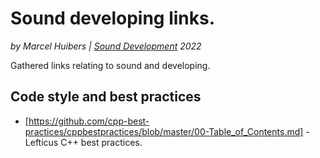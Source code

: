 # Sound developing links.
*by Marcel Huibers | [Sound Development](https://www.sounddevelopment.nl) 2022*

Gathered links relating to sound and developing.


## Code style and best practices
- [https://github.com/cpp-best-practices/cppbestpractices/blob/master/00-Table_of_Contents.md] - Lefticus C++ best practices.
